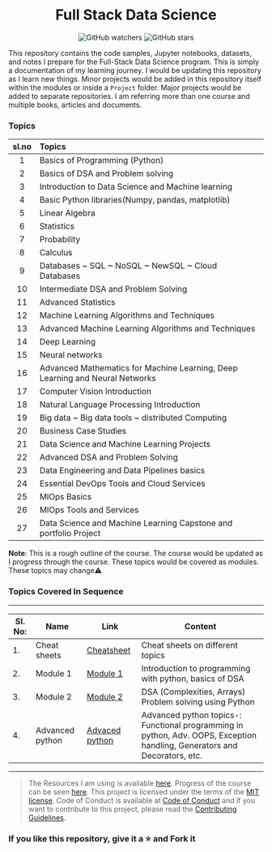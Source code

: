 <div align="center">

# Full Stack Data Science

![GitHub watchers](https://img.shields.io/github/watchers/kannanjayachandran/Data_Science---Machine_Learning?style=flat) ![GitHub stars](https://img.shields.io/github/stars/kannanjayachandran/Data_Science---Machine_Learning?style=flat)

</div>



This repository contains the code samples, Jupyter notebooks, datasets, and notes I prepare for the Full-Stack Data Science program. This is simply a documentation of my learning journey. I would be updating this repository as I learn new things. Minor projects would be added in this repository itself within the modules or inside a `Project` folder. Major projects would be added to separate repositories. I am referring more than one course and multiple books, articles and documents.

### Topics 

|sl.no|Topics|
|:---:|:---|
|1|Basics of Programming (Python)|
|2|Basics of DSA and Problem solving|
|3|Introduction to Data Science and Machine learning|
|4|Basic Python libraries(Numpy, pandas, matplotlib)|
|5|Linear Algebra|
|6|Statistics|
|7|Probability|
|8|Calculus|
|9|Databases ~ SQL ~ NoSQL ~ NewSQL ~ Cloud Databases|
|10|Intermediate DSA and Problem Solving|
|11|Advanced Statistics|
|12|Machine Learning Algorithms and Techniques|
|13|Advanced Machine Learning Algorithms and Techniques|
|14|Deep Learning|
|15|Neural networks|
|16|Advanced Mathematics for Machine Learning, Deep Learning and Neural Networks|
|17|Computer Vision Introduction|
|18|Natural Language Processing Introduction|
|19|Big data ~ Big data tools ~ distributed Computing|
|20|Business Case Studies|
|21|Data Science and Machine Learning Projects|
|22|Advanced DSA and Problem Solving|
|23|Data Engineering and Data Pipelines basics|
|24|Essential DevOps Tools and Cloud Services|
|25|MlOps Basics|
|26|MlOps Tools and Services|
|27|Data Science and Machine Learning Capstone and portfolio Project|

**Note**: This is a rough outline of the course. The course would be updated as I progress through the course. These topics would be covered as modules. These topics may change⚠️
  
### Topics Covered In Sequence

---
|Sl. No:|Name|Link|Content|
|------|----|----|-------|
|1. |Cheat sheets|[Cheatsheet](https://github.com/kannanjayachandran/Full-Stack-Data-Science/tree/main/0_CheatSheets)| Cheat sheets on different topics|
|2. |Module 1|[Module 1](https://github.com/kannanjayachandran/Data_Science---Machine_Learning/tree/main/Module1)| Introduction to programming with python, basics of DSA|
|3. |Module 2|[Module 2](https://github.com/kannanjayachandran/Data_Science---Machine_Learning/tree/main/Module2)| DSA (Complexities, Arrays)  Problem solving using Python|
|4. |Advanced python|[Advaced python](https://github.com/kannanjayachandran/Full-Stack-Data-Science/tree/main/1_Advanced%20Python)| Advanced python topics-: Functional programming in python, Adv. OOPS, Exception handling, Generators and Decorators, etc.|

 ---

>The Resources I am using is available [here](/Resources.md). Progress of the course can be seen [here](/Progress.md). This project is licensed under the terms of the [MIT license](/LICENSE). Code of Conduct is available at [Code of Conduct](/CODE_OF_CONDUCT.md) and if you want to contribute to this project, please read the [Contributing Guidelines](/CONTRIBUTING.md).

### If you like this repository, give it a ⭐️ and Fork it
